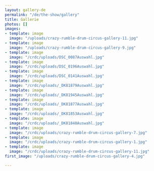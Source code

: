 ```yaml
---
layout: gallery-de
permalink: "/de/the-show/gallery"
title: Gallerie
photos: []
images:
- template: image
  image: "/uploads/crazy-rumble-drum-circus-gallery-11.jpg"
- template: image
  image: "/uploads/crazy-rumble-drum-circus-gallery-9.jpg"
- template: image
  image: "/crdc/uploads/DSC_0087Auswahl.jpg"
- template: image
  image: "/crdc/uploads/DSC_0196Auswahl.jpg"
- template: image
  image: "/crdc/uploads/DSC_0141Auswahl.jpg"
- template: image
  image: "/crdc/uploads/_DK81879Auswahl.jpg"
- template: image
  image: "/crdc/uploads/_DK81945Auswahl.jpg"
- template: image
  image: "/crdc/uploads/_DK81877Auswahl.jpg"
- template: image
  image: "/crdc/uploads/_DK81853Auswahl.jpg"
- template: image
  image: "/crdc/uploads/_DK81840Auswahl.jpg"
- template: image
  image: "/crdc/uploads/crazy-rumble-drum-circus-gallery-7.jpg"
- template: image
  image: "/crdc/uploads/crazy-rumble-drum-circus-gallery-1.jpg"
- template: image
  image: "/crdc/uploads/crazy-rumble-drum-circus-gallery-11.jpg"
first_image: "/uploads/crazy-rumble-drum-circus-gallery-4.jpg"

---
```

